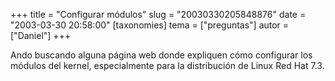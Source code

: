 +++
title = "Configurar módulos"
slug = "20030330205848876"
date = "2003-03-30 20:58:00"
[taxonomies]
tema = ["preguntas"]
autor = ["Daniel"]
+++

Ando buscando alguna página web donde expliquen cómo configurar los
módulos del kernel, especialmente para la distribución de Linux Red Hat
7.3.

